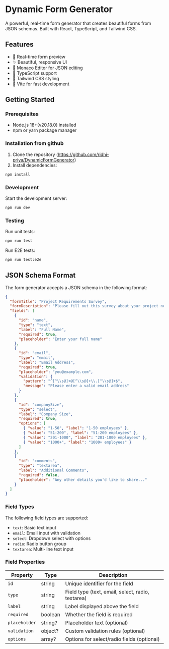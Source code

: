 # Dynamic Form Generator

A powerful, real-time form generator that creates beautiful forms from JSON schemas. Built with React, TypeScript, and Tailwind CSS.

## Features

- 🔄 Real-time form preview
- ✨ Beautiful, responsive UI
- 📝 Monaco Editor for JSON editing
- 🎯 TypeScript support
- 🎨 Tailwind CSS styling
- 🚀 Vite for fast development

## Getting Started

### Prerequisites

- Node.js 18+(v20.18.0) installed
- npm or yarn package manager

### Installation from github 

1. Clone the repository (https://github.com/ridhi-priya/DynamicFormGenerator)
2. Install dependencies:
```bash
npm install
```

### Development

Start the development server:
```bash
npm run dev
```

### Testing

Run unit tests:
```bash
npm run test
```

Run E2E tests:
```bash
npm run test:e2e
```

## JSON Schema Format

The form generator accepts a JSON schema in the following format:

```json
{
  "formTitle": "Project Requirements Survey",
  "formDescription": "Please fill out this survey about your project needs",
  "fields": [
    {
      "id": "name",
      "type": "text",
      "label": "Full Name",
      "required": true,
      "placeholder": "Enter your full name"
    },
    {
      "id": "email",
      "type": "email",
      "label": "Email Address",
      "required": true,
      "placeholder": "you@example.com",
      "validation": {
        "pattern": "^[^\\s@]+@[^\\s@]+\\.[^\\s@]+$",
        "message": "Please enter a valid email address"
      }
    },
    {
      "id": "companySize",
      "type": "select",
      "label": "Company Size",
      "required": true,
      "options": [
        { "value": "1-50", "label": "1-50 employees" },
        { "value": "51-200", "label": "51-200 employees" },
        { "value": "201-1000", "label": "201-1000 employees" },
        { "value": "1000+", "label": "1000+ employees" }
      ]
    },
    {
      "id": "comments",
      "type": "textarea",
      "label": "Additional Comments",
      "required": false,
      "placeholder": "Any other details you'd like to share..."
    }
  ]
}
```

### Field Types

The following field types are supported:

- `text`: Basic text input
- `email`: Email input with validation
- `select`: Dropdown select with options
- `radio`: Radio button group
- `textarea`: Multi-line text input

### Field Properties

| Property      | Type     | Description                                       |
|---------------|----------|---------------------------------------------------|
| `id`          | string   | Unique identifier for the field                   |
| `type`        | string   | Field type (text, email, select, radio, textarea) |
| `label`       | string   | Label displayed above the field                   |
| `required`    | boolean  | Whether the field is required                     |
| `placeholder` | string?  | Placeholder text (optional)                       |
| `validation`  | object?  | Custom validation rules (optional)                |
| `options`     | array?   | Options for select/radio fields (optional)        |

